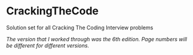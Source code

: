 # CrackingTheCode
Solution set for all Cracking The Coding Interview problems

_The version that I worked through was the 6th edition. Page numbers will be different for different versions._